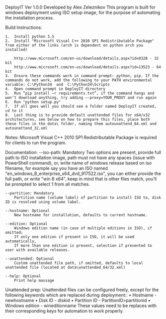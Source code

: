 DeployIT Ver 1.0.0
Developed by Alex Zeleznikov
This program is built for windows deployment using ISO setup image, for the purpose of automating the installation process.

Build Instructions:

    1.	Install python 3.5
    2.	Install "Microsoft Visual C++ 2010 SP1 Redistributable Package" from either of the links (arch is dependent on python arch you installed)
    
        http://www.microsoft.com/en-us/download/details.aspx?id=8328 - 32 bit
        http://www.microsoft.com/en-us/download/details.aspx?id=13523 - 64 bit
    3.	Ensure these commands work in command prompt: python, pip. If the commands do not work, add the following to your PATH environmental variable: C:\Python34  and  C:\Python34\Scripts
    4.	Open command prompt in DeployIT directory
    5.	Run “pip install –r requirements.txt”, if the command hangs and won’t download anything, try adding –-proxy=YOUR_PROXY and run again
    6.  Run "python setup.py"
    7.	If all goes well you should see a folder named DeployIT created, cd to it
    8.	Last thing is to provide default unattended files for x64/x32 architectures, see below on how to prepare this files, place both these files in the data\ folder, naming them autounattend_64.xml and autounattend_32.xml

Notes:
	Microsoft Visual C++ 2010 SP1 Redistributable Package is required for clients to run the program.

Documentation:
    --iso-path: Mandatory
        Two options are present, provide full path to ISO installation image, path must not have any spaces (issue with PowerShell command),
        or, write name of windows release based on iso filename, for example say you have an ISO named "en_windows_8_enterprise_x64_dvd_917522.iso",
        you can either provide the full path, or write "win 8 x64", keep in mind that is other files match, you'll be prompted to select 1 from all matches.

    --partition: Mandatory
        Partition name (volume label) of partition to install ISO to, disk ID is resolved using volume label.

    --hostname: Optional
        New hostname for installation, defaults to current hostname.

    --edition: Optional
        Windows edition name (in case of multiple editions in ISO), if omitted;
        If only one edition if present in ISO, it will be used automatically,
        If more than one edition is present, selection if presented to user with available releases.

    --unattended: Optional
        Custom unattended file path, if omitted, defaults to local unattended file (located at data\unattended_64/32.xml)

    --help: Optional
        Print help massage 

Unattended prep:
    Unattended files can be configured freely, except for  the following keywords which are replaced during deployment::
    •	Hostname - <ComputerName>newhostname</ComputerName>
    •	Disk ID - <DiskID>diskid</DiskID>
    •	Partition ID - PartitionID>partitionid</PartitionID>
    •	Windows edition - <Value>wineditionname</Value>
    These values need to be replaces with their corresponding keys for automation to work properly.
